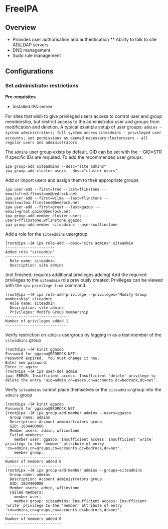 # FreeIPA

## Overview

 * Provides user authorisation and authentication
 ** Ability to talk to site AD/LDAP servers
 * DNS management
 * Sudo rule management 

## Configurations
### Set administrator restrictions
**Pre-requisites**
 * Installed IPA server

For sites that wish to give privileged users access to control user and group membership, but restrict access to the administrator user and groups from modification and deletion. 
A typical example setup of user groups: 
`admins - system administrators; full system access`
`siteadmins - privileged user accounts; set permissions as deemed necessary`
`clusterusers - all regular users and administrators`

The `admins` user group exists by default. GID can be set with the --GID=STR if specific IDs are required. To add the recommended user groups:
```
ipa group-add siteadmins --desc="site admins"
ipa group-add cluster-users --desc="cluster users"
```

Add or import users and assign them to their appropriate groups
```
ipa user-add --first=fred --last=flinstone --email=fred.flinstone@bedrock.net
ipa user-add --first=wilma --last=flinstone --email=wilma.flinstone@bedrock.net
ipa user-add --first=great --last=gazoo --email=great.gazoo@bedrock.net
ipa group-add-member cluster-users --users=fflinstone,wflinstone,ggazoo
ipa group-add-member siteadmins --users=wflinstone
```

Add a role for the `siteadmins` usergroup
```
[root@ipa ~]# ipa role-add --desc="site admins" siteadmin
----------------------
Added role "siteadmin"
----------------------
  Role name: siteadmin
  Description: site admins
```

(not finished; requires additional privileges adding)
Add the required privileges to the `siteadmin` role previously created. Privileges can be viewed with the `ipa privilege-find` command.
```
[root@ipa ~]# ipa role-add-privilege --privileges="Modify Group membership" siteadmin
  Role name: siteadmin
  Description: site admins
  Privileges: Modify Group membership
----------------------------
Number of privileges added 1
----------------------------
```

Verify restriction on `admins` usergroup by logging in as a test member of the `siteadmins` group
```
[root@ipa ~]# kinit ggazoo
Password for ggazoo@BEDROCK.NET:
Password expired.  You must change it now.
Enter new password:
Enter it again:
[root@ipa ~]# ipa user-del admin
ipa: ERROR: Insufficient access: Insufficient 'delete' privilege to delete the entry 'uid=admin,cn=users,cn=accounts,dc=bedrock,dc=net’.
```

Verify `siteadmins` cannot place themselves or the `siteadmins` group into the `admins` group
```
[root@ipa ~]# kinit ggazoo
Password for ggazoo@BEDROCK.NET:
[root@ipa ~]# ipa group-add-member admins --users=ggazoo
  Group name: admins
  Description: Account administrators group
  GID: 1834400000
  Member users: admin, wflinstone
  Failed members:
    member user: ggazoo: Insufficient access: Insufficient 'write' privilege to the 'member' attribute of entry 'cn=admins,cn=groups,cn=accounts,dc=bedrock,dc=net'.
    member group:
-------------------------
Number of members added 0
-------------------------
[root@ipa ~]# ipa group-add-member admins --groups=siteadmins
  Group name: admins
  Description: Account administrators group
  GID: 1834400000
  Member users: admin, wflinstone
  Failed members:
    member user:
    member group: siteadmins: Insufficient access: Insufficient 'write' privilege to the 'member' attribute of entry 'cn=admins,cn=groups,cn=accounts,dc=bedrock,dc=net'.
-------------------------
Number of members added 0
-------------------------
```